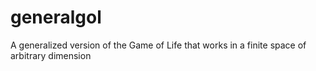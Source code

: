 # generalgol
A generalized version of the Game of Life that works in a finite space of arbitrary dimension
